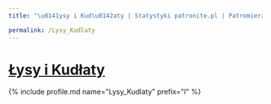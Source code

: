 ```yaml
---
title: "\u0141ysy i Kud\u0142aty | Statystyki patronite.pl | Patromierz"

permalink: /Lysy_Kudlaty
---
```


# [Łysy i Kudłaty](https://patronite.pl/Lysy_Kudlaty)

{% include profile.md name="Lysy_Kudlaty" prefix="l" %}
